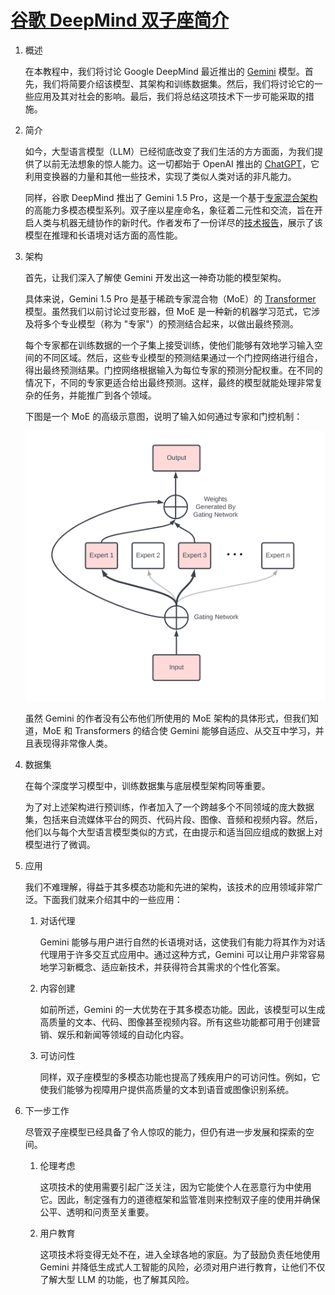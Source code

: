 # [谷歌 DeepMind 双子座简介](https://www.baeldung.com/cs/gemini-google-deepmind)

1. 概述

    在本教程中，我们将讨论 Google DeepMind 最近推出的 [Gemini](https://deepmind.google/technologies/gemini/#introduction) 模型。首先，我们将简要介绍该模型、其架构和训练数据集。然后，我们将讨论它的一些应用及其对社会的影响。最后，我们将总结这项技术下一步可能采取的措施。

2. 简介

    如今，大型语言模型（LLM）已经彻底改变了我们生活的方方面面，为我们提供了以前无法想象的惊人能力。这一切都始于 OpenAI 推出的 [ChatGPT](../../chatgpt-model-zh.md)，它利用变换器的力量和其他一些技术，实现了类似人类对话的非凡能力。

    同样，谷歌 DeepMind 推出了 Gemini 1.5 Pro，这是一个基于[专家混合架构](https://huggingface.co/blog/moe)的高能力多模态模型系列。双子座以星座命名，象征着二元性和交流，旨在开启人类与机器无缝协作的新时代。作者发布了一份详尽的[技术报告](https://blog.google/technology/ai/google-gemini-ai/#sundar-note)，展示了该模型在推理和长语境对话方面的高性能。

3. 架构

    首先，让我们深入了解使 Gemini 开发出这一神奇功能的模型架构。

    具体来说，Gemini 1.5 Pro 是基于稀疏专家混合物（MoE）的 [Transformer](https://www.baeldung.com/cs/rnns-transformers-nlp) 模型。虽然我们以前讨论过变形器，但 MoE 是一种新的机器学习范式，它涉及将多个专业模型（称为 "专家"）的预测结合起来，以做出最终预测。

    每个专家都在训练数据的一个子集上接受训练，使他们能够有效地学习输入空间的不同区域。然后，这些专业模型的预测结果通过一个门控网络进行组合，得出最终预测结果。门控网络根据输入为每位专家的预测分配权重。在不同的情况下，不同的专家更适合给出最终预测。这样，最终的模型就能处理非常复杂的任务，并能推广到各个领域。

    下图是一个 MoE 的高级示意图，说明了输入如何通过专家和门控机制：

    ![169image](pic/1695407447-image1.webp)

    虽然 Gemini 的作者没有公布他们所使用的 MoE 架构的具体形式，但我们知道，MoE 和 Transformers 的结合使 Gemini 能够自适应、从交互中学习，并且表现得非常像人类。

4. 数据集

    在每个深度学习模型中，训练数据集与底层模型架构同等重要。

    为了对上述架构进行预训练，作者加入了一个跨越多个不同领域的庞大数据集，包括来自流媒体平台的网页、代码片段、图像、音频和视频内容。然后，他们以与每个大型语言模型类似的方式，在由提示和适当回应组成的数据上对模型进行了微调。

5. 应用

    我们不难理解，得益于其多模态功能和先进的架构，该技术的应用领域非常广泛。下面我们就来介绍其中的一些应用：

    1. 对话代理

        Gemini 能够与用户进行自然的长语境对话，这使我们有能力将其作为对话代理用于许多交互式应用中。通过这种方式，Gemini 可以让用户非常容易地学习新概念、适应新技术，并获得符合其需求的个性化答案。

    2. 内容创建

        如前所述，Gemini 的一大优势在于其多模态功能。因此，该模型可以生成高质量的文本、代码、图像甚至视频内容。所有这些功能都可用于创建营销、娱乐和新闻等领域的自动化内容。

    3. 可访问性

        同样，双子座模型的多模态功能也提高了残疾用户的可访问性。例如，它使我们能够为视障用户提供高质量的文本到语音或图像识别系统。

6. 下一步工作

    尽管双子座模型已经具备了令人惊叹的能力，但仍有进一步发展和探索的空间。

    1. 伦理考虑

        这项技术的使用需要引起广泛关注，因为它能使个人在恶意行为中使用它。因此，制定强有力的道德框架和监管准则来控制双子座的使用并确保公平、透明和问责至关重要。

    2. 用户教育

        这项技术将变得无处不在，进入全球各地的家庭。为了鼓励负责任地使用 Gemini 并降低生成式人工智能的风险，必须对用户进行教育，让他们不仅了解大型 LLM 的功能，也了解其风险。
